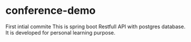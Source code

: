 # conference-demo
First intial commite
This is spring boot Restfull API with postgres database. It is developed for personal learning purpose.

